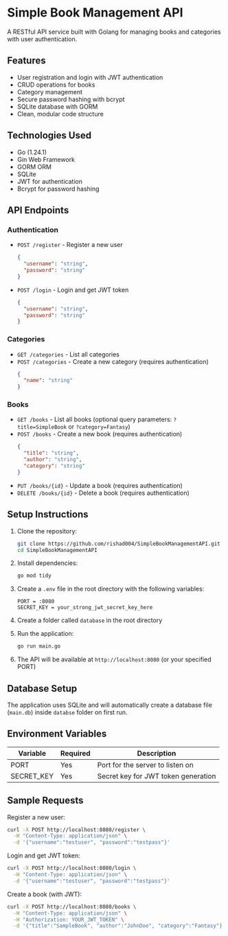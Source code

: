 # Simple Book Management API

A RESTful API service built with Golang for managing books and categories with user authentication.

## Features

- User registration and login with JWT authentication
- CRUD operations for books
- Category management
- Secure password hashing with bcrypt
- SQLite database with GORM
- Clean, modular code structure

## Technologies Used

- Go (1.24.1)
- Gin Web Framework
- GORM ORM
- SQLite
- JWT for authentication
- Bcrypt for password hashing

## API Endpoints

### Authentication

- `POST /register` - Register a new user
  ```json
  {
    "username": "string",
    "password": "string"
  }
  ```

- `POST /login` - Login and get JWT token
  ```json
  {
    "username": "string",
    "password": "string"
  }
  ```

### Categories

- `GET /categories` - List all categories
- `POST /categories` - Create a new category (requires authentication)
  ```json
  {
    "name": "string"
  }
  ```

### Books

- `GET /books` - List all books (optional query parameters: `?title=SimpleBook` or `?category=Fantasy`)
- `POST /books` - Create a new book (requires authentication)
  ```json
  {
    "title": "string",
    "author": "string",
    "category": "string"
  }
  ```
- `PUT /books/{id}` - Update a book (requires authentication)
- `DELETE /books/{id}` - Delete a book (requires authentication)

## Setup Instructions

1. Clone the repository:
   ```bash
   git clone https://github.com/rishad004/SimpleBookManagementAPI.git
   cd SimpleBookManagementAPI
   ```

2. Install dependencies:
   ```bash
   go mod tidy
   ```

3. Create a `.env` file in the root directory with the following variables:
   ```env
   PORT = :8080
   SECRET_KEY = your_strong_jwt_secret_key_here
   ```
4. Create a folder called `database` in the root directory

5. Run the application:
   ```bash
   go run main.go
   ```

6. The API will be available at `http://localhost:8080` (or your specified PORT)

## Database Setup

The application uses SQLite and will automatically create a database file (`main.db`) inside `databse` folder on first run.

## Environment Variables

| Variable     | Required | Description                          |
|--------------|----------|--------------------------------------|
| PORT         | Yes      | Port for the server to listen on     |
| SECRET_KEY   | Yes      | Secret key for JWT token generation  |

## Sample Requests

Register a new user:
```bash
curl -X POST http://localhost:8080/register \
  -H "Content-Type: application/json" \
  -d '{"username":"testuser", "password":"testpass"}'
```

Login and get JWT token:
```bash
curl -X POST http://localhost:8080/login \
  -H "Content-Type: application/json" \
  -d '{"username":"testuser", "password":"testpass"}'
```

Create a book (with JWT):
```bash
curl -X POST http://localhost:8080/books \
  -H "Content-Type: application/json" \
  -H "Authorization: YOUR_JWT_TOKEN" \
  -d '{"title":"SampleBook", "author":"JohnDoe", "category":"Fantasy"}'
```